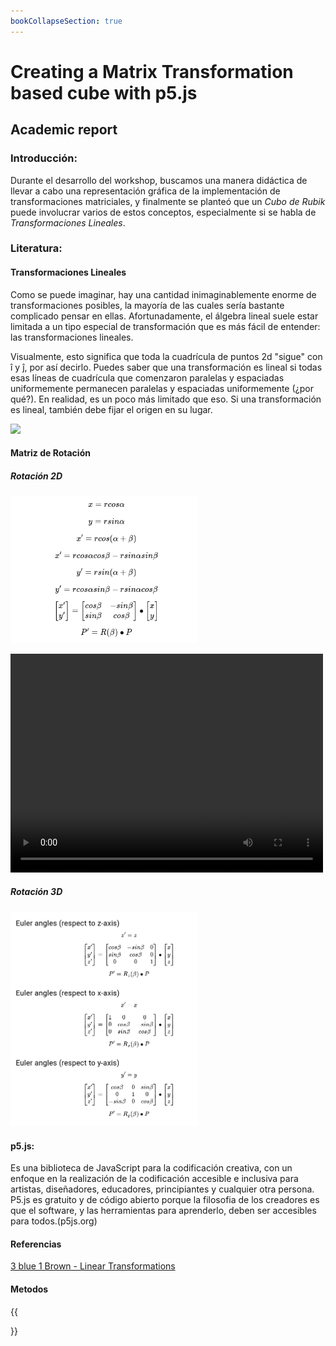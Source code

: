 ```yaml
---
bookCollapseSection: true
---
```

# Creating a Matrix Transformation based cube with p5.js

## Academic report

### Introducción:

Durante el desarrollo del workshop, buscamos una manera didáctica de llevar a cabo una representación gráfica de la implementación de transformaciones matriciales, y finalmente se planteó que un _Cubo de Rubik_ puede involucrar varios de estos conceptos, especialmente si se habla de *Transformaciones Lineales*.

### Literatura:

#### Transformaciones Lineales
Como se puede imaginar, hay una cantidad inimaginablemente enorme de transformaciones posibles, la mayoría de las cuales sería bastante complicado pensar en ellas. Afortunadamente, el álgebra lineal suele estar limitada a un tipo especial de transformación que es más fácil de entender: las transformaciones lineales.

Visualmente, esto significa que toda la cuadrícula de puntos 2d "sigue" con î y ĵ, por así decirlo. Puedes saber que una transformación es lineal si todas esas líneas de cuadrícula que comenzaron paralelas y espaciadas uniformemente permanecen paralelas y espaciadas uniformemente (¿por qué?). En realidad, es un poco más limitado que eso. Si una transformación es lineal, también debe fijar el origen en su lugar.

<img src="https://3b1b-posts.us-east-1.linodeobjects.com//content/lessons/2016/linear-transformations/transform_basis.png" width="500"/>

#### Matriz de Rotación
##### Rotación 2D

<img src="./2d.png" width="300"/>

<video width="500" height="350" controls><source src="https://3b1b-posts.us-east-1.linodeobjects.com//content/lessons/2016/linear-transformations/rotate_about_origin.mp4#t=0.001"><video/>

##### Rotación 3D
<img src="./3d.png" width="300"/>

#### p5.js:

Es una biblioteca de JavaScript para la codificación creativa, con un enfoque en la realización de la codificación accesible e inclusiva para artistas, diseñadores, educadores, principiantes y cualquier otra persona. P5.js es gratuito y de código abierto porque la filosofia de los creadores es que el  software, y las herramientas para aprenderlo, deben ser accesibles para todos.(p5js.org)

#### Referencias
[3 blue 1 Brown - Linear Transformations](https://www.3blue1brown.com/lessons/linear-transformations)

#### Metodos
{{<section>}}
